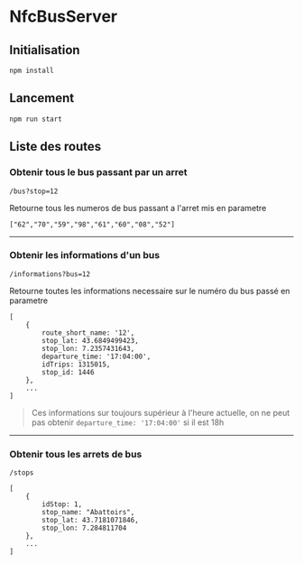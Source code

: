 # NfcBusServer

## Initialisation

```shell
npm install
```

## Lancement

```shell
npm run start
```

## Liste des routes

### Obtenir tous le bus passant par un arret

```shell
/bus?stop=12
```

Retourne tous les numeros de bus passant a l'arret mis en parametre

```shell
["62","70","59","98","61","60","08","52"]
```

---

### Obtenir les informations d'un bus

```shell
/informations?bus=12
```

Retourne toutes les informations necessaire sur le numéro du bus passé en parametre

```shell
[
    {
        route_short_name: '12',
        stop_lat: 43.6849499423,
        stop_lon: 7.2357431643,
        departure_time: '17:04:00',
        idTrips: 1315015,
        stop_id: 1446
    },
    ...
]
```

> Ces informations sur toujours supérieur à l'heure actuelle, on ne peut pas obtenir `departure_time: '17:04:00'` si il est 18h

---

### Obtenir tous les arrets de bus

```shell
/stops
```

```shell
[
    {
        idStop: 1,
        stop_name: "Abattoirs",
        stop_lat: 43.7181071846,
        stop_lon: 7.284811704
    },
    ...
]
```
